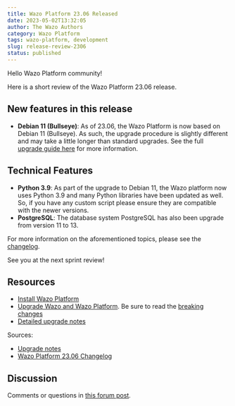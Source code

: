 ```yaml
---
title: Wazo Platform 23.06 Released
date: 2023-05-02T13:32:05
author: The Wazo Authors
category: Wazo Platform
tags: wazo-platform, development
slug: release-review-2306
status: published
---
```


Hello Wazo Platform community!

Here is a short review of the Wazo Platform 23.06 release.

## New features in this release

- **Debian 11 (Bullseye)**: As of 23.06, the Wazo Platform is now based on Debian 11 (Bullseye). 
  As such, the upgrade procedure is slightly different and may take a little longer than standard upgrades. 
  See the full [upgrade guide here](/uc-doc/upgrade/upgrade_notes_details/23-06/bullseye) for more information.

## Technical Features

- **Python 3.9**: As part of the upgrade to Debian 11, the Wazo platform now uses Python 3.9 and many Python libraries have been updated as well. 
  So, if you have any custom script please ensure they are compatible with the newer versions.
- **PostgreSQL**: The database system PostgreSQL has also been upgrade from version 11 to 13.

For more information on the aforementioned topics, please see the [changelog](https://wazo-dev.atlassian.net/issues/?jql=project%3DWAZO%20AND%20fixVersion%3D23.06).

See you at the next sprint review!

## Resources

- [Install Wazo Platform](/use-cases)
- [Upgrade Wazo and Wazo Platform](/uc-doc/upgrade/). Be sure to read the
  [breaking changes](/uc-doc/upgrade/upgrade_notes#23-06)
- [Detailed upgrade notes](/uc-doc/upgrade/upgrade_notes_details/23-06/bullseye)

Sources:

- [Upgrade notes](/uc-doc/upgrade/upgrade_notes#23-06)
- [Wazo Platform 23.06 Changelog](https://wazo-dev.atlassian.net/issues/?jql=project%3DWAZO%20AND%20fixVersion%3D23.06)

## Discussion

Comments or questions in
[this forum post](https://wazo-platform.discourse.group/t/blog-wazo-platform-23-06-released).